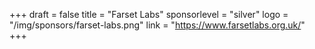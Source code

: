+++
draft = false
title = "Farset Labs"
sponsorlevel = "silver"
logo = "/img/sponsors/farset-labs.png"
link = "https://www.farsetlabs.org.uk/"
+++
